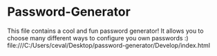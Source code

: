 # Password-Generator
This file contains a cool and fun password generator! It allows you to choose many different ways to configure you own passwords :)
file:///C:/Users/ceval/Desktop/password-generator/Develop/index.html
